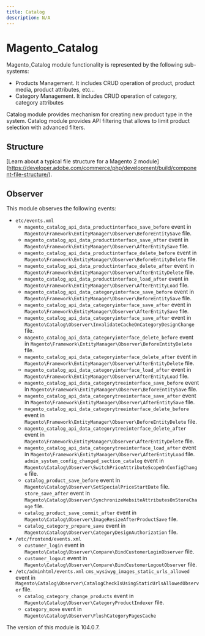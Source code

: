 ```yaml
---
title: Catalog
description: N/A
---
```


# Magento_Catalog

Magento_Catalog module functionality is represented by the following sub-systems:

- Products Management. It includes CRUD operation of product, product media, product attributes, etc...
- Category Management. It includes CRUD operation of category, category attributes

Catalog module provides mechanism for creating new product type in the system.
Catalog module provides API filtering that allows to limit product selection with advanced filters.

## Structure

  [Learn about a typical file structure for a Magento 2 module]
  (https://developer.adobe.com/commerce/php/development/build/component-file-structure/).

## Observer

This module observes the following events:

- `etc/events.xml`
   - `magento_catalog_api_data_productinterface_save_before` event in
   `Magento\Framework\EntityManager\Observer\BeforeEntitySave` file.
   - `magento_catalog_api_data_productinterface_save_after` event in
   `Magento\Framework\EntityManager\Observer\AfterEntitySave` file.
   - `magento_catalog_api_data_productinterface_delete_before` event in
   `Magento\Framework\EntityManager\Observer\BeforeEntityDelete` file.
   - `magento_catalog_api_data_productinterface_delete_after` event in
   `Magento\Framework\EntityManager\Observer\AfterEntityDelete` file.
   - `magento_catalog_api_data_productinterface_load_after` event in
   `Magento\Framework\EntityManager\Observer\AfterEntityLoad` file.
   - `magento_catalog_api_data_categoryinterface_save_before` event in
   `Magento\Framework\EntityManager\Observer\BeforeEntitySave` file.
   - `magento_catalog_api_data_categoryinterface_save_after` event in
   `Magento\Framework\EntityManager\Observer\AfterEntitySave` file.
   - `magento_catalog_api_data_categoryinterface_save_after` event in
   `Magento\Catalog\Observer\InvalidateCacheOnCategoryDesignChange` file.
   - `magento_catalog_api_data_categoryinterface_delete_before` event in
   `Magento\Framework\EntityManager\Observer\BeforeEntityDelete` file.
   - `magento_catalog_api_data_categoryinterface_delete_after` event in
   `Magento\Framework\EntityManager\Observer\AfterEntityDelete` file.
   - `magento_catalog_api_data_categoryinterface_load_after` event in
   `Magento\Framework\EntityManager\Observer\AfterEntityLoad` file.
   - `magento_catalog_api_data_categorytreeinterface_save_before` event in
   `Magento\Framework\EntityManager\Observer\BeforeEntitySave` file.
   - `magento_catalog_api_data_categorytreeinterface_save_after` event in
   `Magento\Framework\EntityManager\Observer\AfterEntitySave` file.
   - `magento_catalog_api_data_categorytreeinterface_delete_before` event in
   `Magento\Framework\EntityManager\Observer\BeforeEntityDelete` file.
   - `magento_catalog_api_data_categorytreeinterface_delete_after` event in
   `Magento\Framework\EntityManager\Observer\AfterEntityDelete` file.
   - `magento_catalog_api_data_categorytreeinterface_load_after` event in
   `Magento\Framework\EntityManager\Observer\AfterEntityLoad` file.
   `admin_system_config_changed_section_catalog` event in
   `Magento\Catalog\Observer\SwitchPriceAttributeScopeOnConfigChange` file.
   - `catalog_product_save_before` event in
   `Magento\Catalog\Observer\SetSpecialPriceStartDate` file.
   `store_save_after` event in
   `Magento\Catalog\Observer\SynchronizeWebsiteAttributesOnStoreChange` file.
   - `catalog_product_save_commit_after` event in
   `Magento\Catalog\Observer\ImageResizeAfterProductSave` file.
   - `catalog_category_prepare_save` event in
   `Magento\Catalog\Observer\CategoryDesignAuthorization` file.
- `/etc/frontend/events.xml`
   - `customer_login` event in
   `Magento\Catalog\Observer\Compare\BindCustomerLoginObserver` file.
   - `customer_logout` event in
   `Magento\Catalog\Observer\Compare\BindCustomerLogoutObserver` file.
- `/etc/adminhtml/events.xml`
   `cms_wysiwyg_images_static_urls_allowed` event in
   `Magento\Catalog\Observer\CatalogCheckIsUsingStaticUrlsAllowedObserver` file.
   - `catalog_category_change_products` event in
   `Magento\Catalog\Observer\CategoryProductIndexer` file.
   - `category_move` event in
   `Magento\Catalog\Observer\FlushCategoryPagesCache`

<InlineAlert slots="text" />
The version of this module is 104.0.7.
